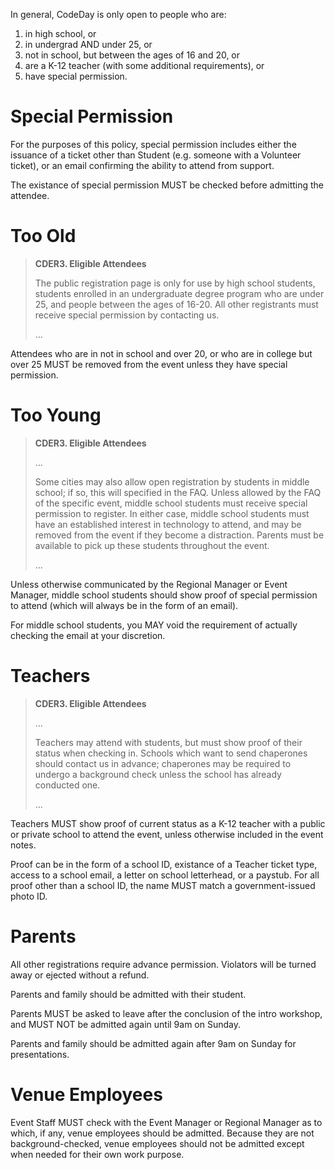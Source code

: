 In general, CodeDay is only open to people who are:

1. in high school, or
2. in undergrad AND under 25, or
3. not in school, but between the ages of 16 and 20, or
4. are a K-12 teacher \(with some additional requirements\), or
5. have special permission.

# Special Permission

For the purposes of this policy, special permission includes either the issuance of a ticket other than Student \(e.g. someone with a Volunteer ticket\), or an email confirming the ability to attend from support.

The existance of special permission MUST be checked before admitting the attendee.

# Too Old

> **CDER3. Eligible Attendees**
>
> The public registration page is only for use by high school students, students enrolled in an undergraduate degree program who are under 25, and people between the ages of 16-20. All other registrants must receive special permission by contacting us.
>
> ...

Attendees who are in not in school and over 20, or who are in college but over 25 MUST be removed from the event unless they have special permission.

# Too Young

> **CDER3. Eligible Attendees**
>
> ...
>
> Some cities may also allow open registration by students in middle school; if so, this will specified in the FAQ. Unless allowed by the FAQ of the specific event, middle school students must receive special permission to register. In either case, middle school students must have an established interest in technology to attend, and may be removed from the event if they become a distraction. Parents must be available to pick up these students throughout the event.
>
> ...

Unless otherwise communicated by the Regional Manager or Event Manager, middle school students should show proof of special permission to attend \(which will always be in the form of an email\).

For middle school students, you MAY void the requirement of actually checking the email at your discretion.

# Teachers

> **CDER3. Eligible Attendees**
>
> ...
>
> Teachers may attend with students, but must show proof of their status when checking in. Schools which want to send chaperones should contact us in advance; chaperones may be required to undergo a background check unless the school has already conducted one.
>
> ...

Teachers MUST show proof of current status as a K-12 teacher with a public or private school to attend the event, unless otherwise included in the event notes.

Proof can be in the form of a school ID, existance of a Teacher ticket type, access to a school email, a letter on school letterhead, or a paystub. For all proof other than a school ID, the name MUST match a government-issued photo ID.

# Parents

All other registrations require advance permission. Violators will be turned away or ejected without a refund.

Parents and family should be admitted with their student.

Parents MUST be asked to leave after the conclusion of the intro workshop, and MUST NOT be admitted again until 9am on Sunday.

Parents and family should be admitted again after 9am on Sunday for presentations.

# Venue Employees

Event Staff MUST check with the Event Manager or Regional Manager as to which, if any, venue employees should be admitted. Because they are not background-checked, venue employees should not be admitted except when needed for their own work purpose.

